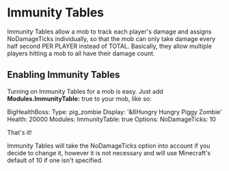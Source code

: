 Immunity Tables
===============

Immunity Tables allow a mob to track each player's damage and assigns
NoDamageTicks individually, so that the mob can only take damage every
half second PER PLAYER instead of TOTAL. Basically, they allow multiple
players hitting a mob to all have their damage count.

Enabling Immunity Tables
------------------------

Turning on Immunity Tables for a mob is easy. Just add
**Modules.ImmunityTable:** true to your mob, like so:

BigHealthBoss:
  Type: pig_zombie
  Display: '&6Hungry Hungry Piggy Zombie'
  Health: 20000
  Modules:
ImmunityTable: true
  Options:
NoDamageTicks: 10

That's it!

Immunity Tables will take the NoDamageTicks option into account if you
decide to change it, however it is not necessary and will use
Minecraft's default of 10 if one isn't specified.
